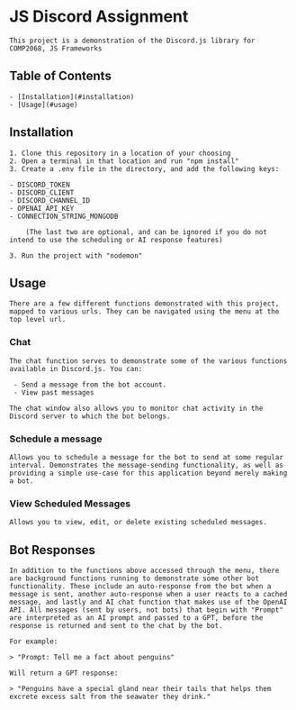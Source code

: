 # JS Discord Assignment

    This project is a demonstration of the Discord.js library for COMP2068, JS Frameworks

## Table of Contents

    - [Installation](#installation)
    - [Usage](#usage)

## Installation

    1. Clone this repository in a location of your choosing
    2. Open a terminal in that location and run "npm install"
    3. Create a .env file in the directory, and add the following keys:

    - DISCORD_TOKEN
    - DISCORD_CLIENT
    - DISCORD_CHANNEL_ID
    - OPENAI_API_KEY
    - CONNECTION_STRING_MONGODB

        (The last two are optional, and can be ignored if you do not intend to use the scheduling or AI response features)

    3. Run the project with "nodemon"

## Usage

    There are a few different functions demonstrated with this project, mapped to various urls. They can be navigated using the menu at the top level url. 

### Chat

    The chat function serves to demonstrate some of the various functions available in Discord.js. You can:

     - Send a message from the bot account.
     - View past messages

    The chat window also allows you to monitor chat activity in the Discord server to which the bot belongs. 

### Schedule a message

    Allows you to schedule a message for the bot to send at some regular interval. Demonstrates the message-sending functionality, as well as providing a simple use-case for this application beyond merely making a bot.

### View Scheduled Messages

    Allows you to view, edit, or delete existing scheduled messages.

## Bot Responses

    In addition to the functions above accessed through the menu, there are background functions running to demonstrate some other bot functionality. These include an auto-response from the bot when a message is sent, another auto-response when a user reacts to a cached message, and lastly and AI chat function that makes use of the OpenAI API. All messages (sent by users, not bots) that begin with "Prompt" are interpreted as an AI prompt and passed to a GPT, before the response is returned and sent to the chat by the bot.

    For example:

    > "Prompt: Tell me a fact about penguins"

    Will return a GPT response:

    > "Penguins have a special gland near their tails that helps them excrete excess salt from the seawater they drink."
